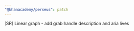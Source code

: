 ```yaml
---
"@khanacademy/perseus": patch
---
```


[SR] Linear graph - add grab handle description and aria lives
